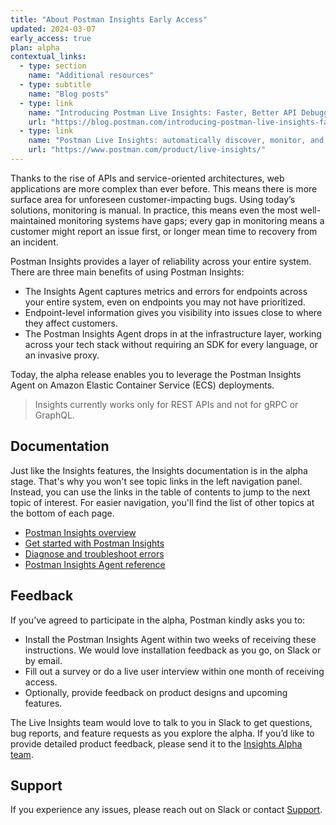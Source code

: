 ```yaml
---
title: "About Postman Insights Early Access"
updated: 2024-03-07
early_access: true
plan: alpha
contextual_links:
  - type: section
    name: "Additional resources"
  - type: subtitle
    name: "Blog posts"
  - type: link
    name: "Introducing Postman Live Insights: Faster, Better API Debugging"
    url: "https://blog.postman.com/introducing-postman-live-insights-faster-better-api-debugging/"
  - type: link
    name: "Postman Live Insights: automatically discover, monitor, and add APIs"
    url: "https://www.postman.com/product/live-insights/"
---
```


Thanks to the rise of APIs and service-oriented architectures, web applications are more complex than ever before. This means there is more surface area for unforeseen customer-impacting bugs. Using today’s solutions, monitoring is manual. In practice, this means even the most well-maintained monitoring systems have gaps; every gap in monitoring means a customer might report an issue first, or longer mean time to recovery from an incident.

Postman Insights provides a layer of reliability across your entire system. There are three main benefits of using Postman Insights:

* The Insights Agent captures metrics and errors for endpoints across your entire system, even on endpoints you may not have prioritized.
* Endpoint-level information gives you visibility into issues close to where they affect customers.
* The Postman Insights Agent drops in at the infrastructure layer, working across your tech stack without requiring an SDK for every language, or an invasive proxy.

Today, the alpha release enables you to leverage the Postman Insights Agent on Amazon Elastic Container Service (ECS) deployments.

> Insights currently works only for REST APIs and not for gRPC or GraphQL.

## Documentation

Just like the Insights features, the Insights documentation is in the alpha stage. That's why you won't see topic links in the left navigation panel. Instead, you can use the links in the table of contents to jump to the next topic of interest. For easier navigation, you'll find the list of other topics at the bottom of each page.

* [Postman Insights overview](/docs/insights/insights-overview/)
* [Get started with Postman Insights](/docs/insights/insights-gs/)
* [Diagnose and troubleshoot errors](/docs/insights/insights-troubleshoot/)
* [Postman Insights Agent reference](/docs/insights/insights-reference/)

## Feedback

If you’ve agreed to participate in the alpha, Postman kindly asks you to:

* Install the Postman Insights Agent within two weeks of receiving these instructions. We would love installation feedback as you go, on Slack or by email.
* Fill out a survey or do a live user interview within one month of receiving access.
* Optionally, provide feedback on product designs and upcoming features.

The Live Insights team would love to talk to you in Slack to get questions, bug reports, and feature requests as you explore the alpha. If you’d like to provide detailed product feedback, please send it to the [Insights Alpha team](mailto:live.insights.alpha@postman.com).

## Support

If you experience any issues, please reach out on Slack or contact [Support](mailto:live.insights.alpha@postman.com).
